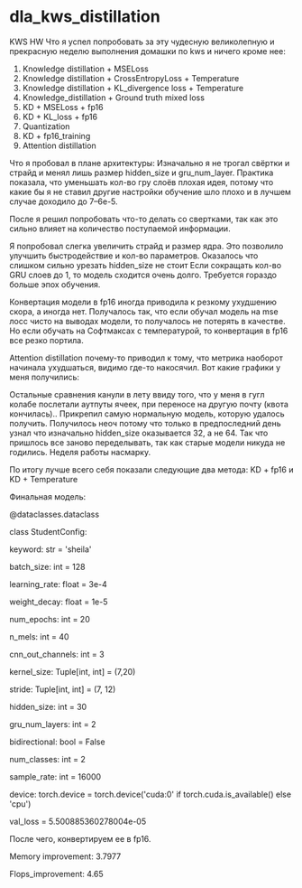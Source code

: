 # dla_kws_distillation
KWS HW
Что я успел попробовать за эту чудесную великолепную и прекрасную неделю выполнения домашки по kws и ничего кроме нее:

1. Knowledge distillation + MSELoss
2. Knowledge distillation + CrossEntropyLoss + Temperature
3. Knowledge distillation + KL_divergence loss + Temperature
4. Knowledge_distillation + Ground truth mixed loss
5. KD + MSELoss + fp16
6. KD + KL_loss + fp16
7. Quantization
8. KD + fp16_training
9. Attention distillation

Что я пробовал в плане архитектуры:
Изначально я не трогал свёртки и страйд и менял лишь размер hidden_size и gru_num_layer. Практика показала, что уменьшать кол-во гру слоёв плохая идея, потому что какие бы я не ставил другие настройки обучение шло плохо и в лучшем случае доходило до 7–6е-5. 

После я решил попробовать что-то делать со свертками, так как это сильно влияет на количество поступаемой информации. 

Я попробовал слегка увеличить страйд и размер ядра. Это позволило улучшить быстродействие и кол-во параметров. 
Оказалось что слишком сильно урезать hidden_size не стоит
Если сокращать кол-во GRU слоев до 1, то модель сходится очень долго. Требуется гораздо больше эпох обучения. 

Конвертация модели в fp16 иногда приводила к резкому ухудшению скора, а иногда нет. Получалось так, что если обучал модель на mse лосс чисто на выводах модели, то получалось не потерять в качестве. Но если обучать на Софтмаксах с температурой, то конвертация в fp16 все резко портила. 

Attention distillation почему-то приводил к тому, что метрика наоборот начинала ухудшаться, видимо где-то накосячил. 
Вот какие графики у меня получились: 

Остальные сравнения канули в лету ввиду того, что у меня в гугл колабе послетали аутпуты ячеек, при переносе на другую почту (квота кончилась)..
Прикрепил самую нормальную модель, которую удалось получить. Получилось неоч потому что только в предпоследний день узнал что изначально hidden_size оказывается 32, а не 64. Так что пришлось все заново переделывать, так как старые модели никуда не годились. Неделя работы насмарку. 

По итогу лучше всего себя показали следующие два метода: KD + fp16 и KD + Temperature

Финальная модель:

@dataclasses.dataclass

class StudentConfig:

  keyword: str = 'sheila'
  
  batch_size: int = 128
  
  learning_rate: float = 3e-4
  
  weight_decay: float = 1e-5
  
  num_epochs: int = 20
  
  n_mels: int = 40
  
  cnn_out_channels: int = 3
  
  kernel_size: Tuple[int, int] = (7,20)
  
  stride: Tuple[int, int] = (7, 12)
  
  hidden_size: int = 30
  
  gru_num_layers: int = 2
  
  bidirectional: bool = False
  
  num_classes: int = 2
  
  sample_rate: int = 16000
  
  device: torch.device = torch.device('cuda:0' if torch.cuda.is_available() else 'cpu')
  
val_loss = 5.500885360278004e-05

После чего, конвертируем ее в fp16.

Memory improvement: 3.7977

Flops_improvement: 4.65 
